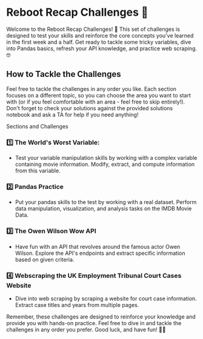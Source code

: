 # Reboot Recap Challenges 🚀

Welcome to the Reboot Recap Challenges! 🎉 This set of challenges is designed to test your skills and reinforce the core concepts you've learned in the first week and a half. Get ready to tackle some tricky variables, dive into Pandas basics, refresh your API knowledge, and practice web scraping. 🤓

## How to Tackle the Challenges
Feel free to tackle the challenges in any order you like. Each section focuses on a different topic, so you can choose the area you want to start with (or if you feel comfortable with an area - feel free to skip entirely!). Don't forget to check your solutions against the provided solutions notebook and ask a TA for help if you need anything!

Sections and Challenges
### 1️⃣ The World's Worst Variable:
 - Test your variable manipulation skills by working with a complex variable containing movie information. Modify, extract, and compute information from this variable.

### 2️⃣ Pandas Practice
- Put your pandas skills to the test by working with a real dataset. Perform data manipulation, visualization, and analysis tasks on the IMDB Movie Data.

### 3️⃣ The Owen Wilson Wow API
- Have fun with an API that revolves around the famous actor Owen Wilson. Explore the API's endpoints and extract specific information based on given criteria.

### 4️⃣ Webscraping the UK Employment Tribunal Court Cases Website
- Dive into web scraping by scraping a website for court case information. Extract case titles and years from multiple pages.

Remember, these challenges are designed to reinforce your knowledge and provide you with hands-on practice. Feel free to dive in and tackle the challenges in any order you prefer. Good luck, and have fun! 🚀😊
